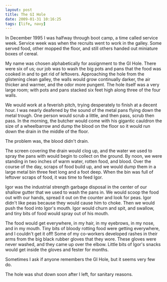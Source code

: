 ```yaml
---
layout: post
title: The GI Hole
date: 2009-01-31 10:16:25
tags: [life, navy]
---
```


In December 1995 I was halfway through boot camp, a time called service week.
Service week was when the recruits went to work in the galley. Some served
food, other mopped the floor, and still others handed out miniature boxes of
cereal.

My name was chosen alphabetically for assignment to the GI Hole. There were
six of us; our job was to wash the big pots and pans that the food was cooked
in and to get rid of leftovers. Approaching the hole from the glistening clean
galley, the walls would grow continually darker, the air thicker and warmer,
and the odor more pungent. The hole itself was a very large room; with pots
and pans stacked six feet high along three of the four walls.

We would work at a feverish pitch, trying desperately to finish at a decent
hour. I was nearly deafened by the sound of the metal pans flying down the
metal trough. One person would scrub a little, and then pass, scrub then pass.
In the morning, the butcher would come with his gigantic cauldron the size of
a wheelbarrow and dump the blood on the floor so it would run down the drain
in the middle of the floor.

The problem was, the blood didn't drain.

The screen covering the drain would clog up, and the water we used to spray
the pans with would begin to collect on the ground. By noon, we were standing
in two inches of warm water, rotten food, and blood. Over the course of the
day, scraps of food build up, and we would dump them in a large metal bin
three feet long and a foot deep. When the bin was full of leftover scraps of
food, it was time to feed Igor.

Igor was the industrial strength garbage disposal in the center of our shallow
gutter that we used to wash the pans in. We would scoop the food out with our
hands, spread it out on the counter and look for peas. Igor didn't like peas
because they would cause him to choke. Then we would push the food into Igor's
mouth. Igor would churn and spit, and swallow, and tiny bits of food would
spray out of his mouth.

The food would get everywhere, in my hair, in my eyebrows, in my nose, and in
my mouth. Tiny bits of bloody rotting food were getting everywhere, and I
couldn't get it off! Some of my co-workers developed rashes in their arms from
the big black rubber gloves that they wore. These gloves were never washed,
and they came up over the elbow. Little bits of Igor's snacks would get inside
the gloves and fester for months.

Sometimes I ask if anyone remembers the GI Hole, but it seems very few do.

The hole was shut down soon after I left, for sanitary reasons.


